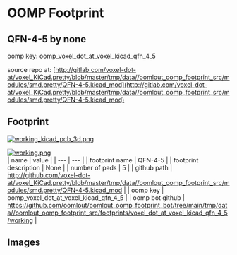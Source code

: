 # OOMP Footprint  
## QFN-4-5  by none  
  
oomp key: oomp_voxel_dot_at_voxel_kicad_qfn_4_5  
  
source repo at: [http://gitlab.com/voxel-dot-at/voxel_KiCad.pretty/blob/master/tmp/data//oomlout_oomp_footprint_src/modules/smd.pretty/QFN-4-5.kicad_mod](http://gitlab.com/voxel-dot-at/voxel_KiCad.pretty/blob/master/tmp/data//oomlout_oomp_footprint_src/modules/smd.pretty/QFN-4-5.kicad_mod)  
## Footprint  
  
[![working_kicad_pcb_3d.png](working_kicad_pcb_3d_600.png)](working_kicad_pcb_3d.png)  
  
[![working.png](working_600.png)](working.png)  
| name | value | 
| --- | --- | 
| footprint name | QFN-4-5 | 
| footprint description | None | 
| number of pads | 5 | 
| github path | http://github.com/voxel-dot-at/voxel_KiCad.pretty/blob/master/tmp/data//oomlout_oomp_footprint_src/modules/smd.pretty/QFN-4-5.kicad_mod | 
| oomp key | oomp_voxel_dot_at_voxel_kicad_qfn_4_5 | 
| oomp bot github | https://github.com/oomlout/oomlout_oomp_footprint_bot/tree/main/tmp/data//oomlout_oomp_footprint_src/footprints/voxel_dot_at_voxel_kicad_qfn_4_5/working | 
## Images  
